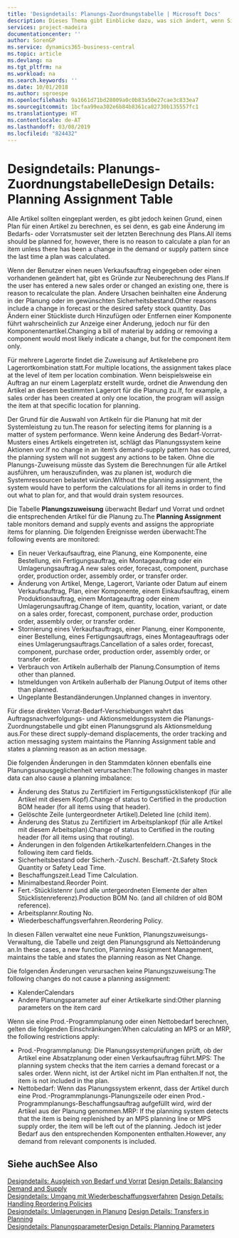 ```yaml
---
title: 'Designdetails: Planungs-Zuordnungstabelle | Microsoft Docs'
description: Dieses Thema gibt Einblicke dazu, was sich ändert, wenn Sie einen Artikel für die Planung ändern.
services: project-madeira
documentationcenter: ''
author: SorenGP
ms.service: dynamics365-business-central
ms.topic: article
ms.devlang: na
ms.tgt_pltfrm: na
ms.workload: na
ms.search.keywords: ''
ms.date: 10/01/2018
ms.author: sgroespe
ms.openlocfilehash: 9a1661d71bd28009a0c0b83a50e27cae3c833ea7
ms.sourcegitcommit: 1bcfaa99ea302e6b84b8361ca02730b135557fc1
ms.translationtype: HT
ms.contentlocale: de-AT
ms.lasthandoff: 03/08/2019
ms.locfileid: "824432"
---
```

# <a name="design-details-planning-assignment-table"></a><span data-ttu-id="c1d3a-103">Designdetails: Planungs-Zuordnungstabelle</span><span class="sxs-lookup"><span data-stu-id="c1d3a-103">Design Details: Planning Assignment Table</span></span>
<span data-ttu-id="c1d3a-104">Alle Artikel sollten eingeplant werden, es gibt jedoch keinen Grund, einen Plan für einen Artikel zu berechnen, es sei denn, es gab eine Änderung im Bedarfs- oder Vorratsmuster seit der letzten Berechnung des Plans.</span><span class="sxs-lookup"><span data-stu-id="c1d3a-104">All items should be planned for, however, there is no reason to calculate a plan for an item unless there has been a change in the demand or supply pattern since the last time a plan was calculated.</span></span>  

<span data-ttu-id="c1d3a-105">Wenn der Benutzer einen neuen Verkaufsauftrag eingegeben oder einen vorhandenen geändert hat, gibt es Gründe zur Neuberechnung des Plans.</span><span class="sxs-lookup"><span data-stu-id="c1d3a-105">If the user has entered a new sales order or changed an existing one, there is reason to recalculate the plan.</span></span> <span data-ttu-id="c1d3a-106">Andere Ursachen beinhalten eine Änderung in der Planung oder im gewünschten Sicherheitsbestand.</span><span class="sxs-lookup"><span data-stu-id="c1d3a-106">Other reasons include a change in forecast or the desired safety stock quantity.</span></span> <span data-ttu-id="c1d3a-107">Das Ändern einer Stückliste durch Hinzufügen oder Entfernen einer Komponente führt wahrscheinlich zur Anzeige einer Änderung, jedoch nur für den Komponentenartikel.</span><span class="sxs-lookup"><span data-stu-id="c1d3a-107">Changing a bill of material by adding or removing a component would most likely indicate a change, but for the component item only.</span></span>  

<span data-ttu-id="c1d3a-108">Für mehrere Lagerorte findet die Zuweisung auf Artikelebene pro Lagerortkombination statt.</span><span class="sxs-lookup"><span data-stu-id="c1d3a-108">For multiple locations, the assignment takes place at the level of item per location combination.</span></span> <span data-ttu-id="c1d3a-109">Wenn beispielsweise ein Auftrag an nur einem Lagerplatz erstellt wurde, ordnet die Anwendung den Artikel an diesem bestimmten Lagerort für die Planung zu.</span><span class="sxs-lookup"><span data-stu-id="c1d3a-109">If, for example, a sales order has been created at only one location, the program will assign the item at that specific location for planning.</span></span>  

<span data-ttu-id="c1d3a-110">Der Grund für die Auswahl von Artikeln für die Planung hat mit der Systemleistung zu tun.</span><span class="sxs-lookup"><span data-stu-id="c1d3a-110">The reason for selecting items for planning is a matter of system performance.</span></span> <span data-ttu-id="c1d3a-111">Wenn keine Änderung des Bedarf-Vorrat-Musters eines Artikels eingetreten ist, schlägt das Planungssystem keine Aktionen vor.</span><span class="sxs-lookup"><span data-stu-id="c1d3a-111">If no change in an item’s demand-supply pattern has occurred, the planning system will not suggest any actions to be taken.</span></span> <span data-ttu-id="c1d3a-112">Ohne die Planungs-Zuweisung müsste das System die Berechnungen für alle Artikel ausführen, um herauszufinden, was zu planen ist, wodurch die Systemressourcen belastet würden.</span><span class="sxs-lookup"><span data-stu-id="c1d3a-112">Without the planning assignment, the system would have to perform the calculations for all items in order to find out what to plan for, and that would drain system resources.</span></span>  

<span data-ttu-id="c1d3a-113">Die Tabelle **Planungszuweisung** überwacht Bedarf und Vorrat und ordnet die entsprechenden Artikel für die Planung zu.</span><span class="sxs-lookup"><span data-stu-id="c1d3a-113">The **Planning Assignment** table monitors demand and supply events and assigns the appropriate items for planning.</span></span> <span data-ttu-id="c1d3a-114">Die folgenden Ereignisse werden überwacht:</span><span class="sxs-lookup"><span data-stu-id="c1d3a-114">The following events are monitored:</span></span>  

* <span data-ttu-id="c1d3a-115">Ein neuer Verkaufsauftrag, eine Planung, eine Komponente, eine Bestellung, ein Fertigungsauftrag, ein Montageauftrag oder ein Umlagerungsauftrag.</span><span class="sxs-lookup"><span data-stu-id="c1d3a-115">A new sales order, forecast, component, purchase order, production order, assembly order, or transfer order.</span></span>  
* <span data-ttu-id="c1d3a-116">Änderung von Artikel, Menge, Lagerort, Variante oder Datum auf einem Verkaufsauftrag, Plan, einer Komponente, einem Einkaufsauftrag, einem Produktionsauftrag, einem Montageauftrag oder einem Umlagerungsauftrag.</span><span class="sxs-lookup"><span data-stu-id="c1d3a-116">Change of item, quantity, location, variant, or date on a sales order, forecast, component, purchase order, production order, assembly order, or transfer order.</span></span>  
* <span data-ttu-id="c1d3a-117">Stornierung eines Verkaufsauftrags, einer Planung, einer Komponente, einer Bestellung, eines Fertigungsauftrags, eines Montageauftrags oder eines Umlagerungsauftrags.</span><span class="sxs-lookup"><span data-stu-id="c1d3a-117">Cancellation of a sales order, forecast, component, purchase order, production order, assembly order, or transfer order.</span></span>  
* <span data-ttu-id="c1d3a-118">Verbrauch von Artikeln außerhalb der Planung.</span><span class="sxs-lookup"><span data-stu-id="c1d3a-118">Consumption of items other than planned.</span></span>  
* <span data-ttu-id="c1d3a-119">Istmeldungen von Artikeln außerhalb der Planung.</span><span class="sxs-lookup"><span data-stu-id="c1d3a-119">Output of items other than planned.</span></span>  
* <span data-ttu-id="c1d3a-120">Ungeplante Bestandänderungen.</span><span class="sxs-lookup"><span data-stu-id="c1d3a-120">Unplanned changes in inventory.</span></span>  

<span data-ttu-id="c1d3a-121">Für diese direkten Vorrat-Bedarf-Verschiebungen wahrt das Auftragsnachverfolgungs- und Aktionsmeldungssystem die Planungs-Zuordnungstabelle und gibt einen Planungsgrund als Aktionsmeldung aus.</span><span class="sxs-lookup"><span data-stu-id="c1d3a-121">For these direct supply-demand displacements, the order tracking and action messaging system maintains the Planning Assignment table and states a planning reason as an action message.</span></span>  

<span data-ttu-id="c1d3a-122">Die folgenden Änderungen in den Stammdaten können ebenfalls eine Planungsunausgeglichenheit verursachen:</span><span class="sxs-lookup"><span data-stu-id="c1d3a-122">The following changes in master data can also cause a planning imbalance:</span></span>  

* <span data-ttu-id="c1d3a-123">Änderung des Status zu Zertifiziert im Fertigungsstücklistenkopf (für alle Artikel mit diesem Kopf).</span><span class="sxs-lookup"><span data-stu-id="c1d3a-123">Change of status to Certified in the production BOM header (for all items using that header).</span></span>  
* <span data-ttu-id="c1d3a-124">Gelöschte Zeile (untergeordneter Artikel).</span><span class="sxs-lookup"><span data-stu-id="c1d3a-124">Deleted line (child item).</span></span>  
* <span data-ttu-id="c1d3a-125">Änderung des Status zu Zertifiziert im Arbeitsplankopf (für alle Artikel mit diesem Arbeitsplan).</span><span class="sxs-lookup"><span data-stu-id="c1d3a-125">Change of status to Certified in the routing header (for all items using that routing).</span></span>  
* <span data-ttu-id="c1d3a-126">Änderungen in den folgenden Artikelkartenfeldern.</span><span class="sxs-lookup"><span data-stu-id="c1d3a-126">Changes in the following item card fields.</span></span>  
* <span data-ttu-id="c1d3a-127">Sicherheitsbestand oder Sicherh.-Zuschl. Beschaff.-Zt.</span><span class="sxs-lookup"><span data-stu-id="c1d3a-127">Safety Stock Quantity or Safety Lead Time.</span></span>  
* <span data-ttu-id="c1d3a-128">Beschaffungszeit.</span><span class="sxs-lookup"><span data-stu-id="c1d3a-128">Lead Time Calculation.</span></span>  
* <span data-ttu-id="c1d3a-129">Minimalbestand.</span><span class="sxs-lookup"><span data-stu-id="c1d3a-129">Reorder Point.</span></span>  
* <span data-ttu-id="c1d3a-130">Fert.-Stücklistennr (und alle untergeordneten Elemente der alten Stücklistenreferenz).</span><span class="sxs-lookup"><span data-stu-id="c1d3a-130">Production BOM No. (and all children of old BOM reference).</span></span>  
* <span data-ttu-id="c1d3a-131">Arbeitsplannr.</span><span class="sxs-lookup"><span data-stu-id="c1d3a-131">Routing No.</span></span>  
* <span data-ttu-id="c1d3a-132">Wiederbeschaffungsverfahren.</span><span class="sxs-lookup"><span data-stu-id="c1d3a-132">Reordering Policy.</span></span>  

<span data-ttu-id="c1d3a-133">In diesen Fällen verwaltet eine neue Funktion, Planungszuweisungs-Verwaltung, die Tabelle und zeigt den Planungsgrund als Nettoänderung an.</span><span class="sxs-lookup"><span data-stu-id="c1d3a-133">In these cases, a new function, Planning Assignment Management, maintains the table and states the planning reason as Net Change.</span></span>  

<span data-ttu-id="c1d3a-134">Die folgenden Änderungen verursachen keine Planungszuweisung:</span><span class="sxs-lookup"><span data-stu-id="c1d3a-134">The following changes do not cause a planning assignment:</span></span>  

* <span data-ttu-id="c1d3a-135">Kalender</span><span class="sxs-lookup"><span data-stu-id="c1d3a-135">Calendars</span></span>  
* <span data-ttu-id="c1d3a-136">Andere Planungsparameter auf einer Artikelkarte sind:</span><span class="sxs-lookup"><span data-stu-id="c1d3a-136">Other planning parameters on the item card</span></span>  

<span data-ttu-id="c1d3a-137">Wenn sie eine Prod.-Programmplanung oder einen Nettobedarf berechnen, gelten die folgenden Einschränkungen:</span><span class="sxs-lookup"><span data-stu-id="c1d3a-137">When calculating an MPS or an MRP, the following restrictions apply:</span></span>  

* <span data-ttu-id="c1d3a-138">Prod.-Programmplanung: Die Planungssystemprüfungen prüft, ob der Artikel eine Absatzplanung oder einen Verkaufsauftrag führt.</span><span class="sxs-lookup"><span data-stu-id="c1d3a-138">MPS: The planning system checks that the item carries a demand forecast or a sales order.</span></span> <span data-ttu-id="c1d3a-139">Wenn nicht, ist der Artikel nicht im Plan enthalten.</span><span class="sxs-lookup"><span data-stu-id="c1d3a-139">If not, the item is not included in the plan.</span></span>  
* <span data-ttu-id="c1d3a-140">Nettobedarf: Wenn das Planungssystem erkennt, dass der Artikel durch eine Prod.-Programmplanungs-Planungszeile oder einen Prod.-Programmplanungs-Beschaffungsauftrag aufgefüllt wird, wird der Artikel aus der Planung genommen.</span><span class="sxs-lookup"><span data-stu-id="c1d3a-140">MRP: If the planning system detects that the item is being replenished by an MPS planning line or MPS supply order, the item will be left out of the planning.</span></span> <span data-ttu-id="c1d3a-141">Jedoch ist jeder Bedarf aus den entsprechenden Komponenten enthalten.</span><span class="sxs-lookup"><span data-stu-id="c1d3a-141">However, any demand from relevant components is included.</span></span>  

## <a name="see-also"></a><span data-ttu-id="c1d3a-142">Siehe auch</span><span class="sxs-lookup"><span data-stu-id="c1d3a-142">See Also</span></span>  
<span data-ttu-id="c1d3a-143">[Designdetails: Ausgleich von Bedarf und Vorrat](design-details-balancing-demand-and-supply.md) </span><span class="sxs-lookup"><span data-stu-id="c1d3a-143">[Design Details: Balancing Demand and Supply](design-details-balancing-demand-and-supply.md) </span></span>  
<span data-ttu-id="c1d3a-144">[Designdetails: Umgang mit Wiederbeschaffungsverfahren](design-details-handling-reordering-policies.md) </span><span class="sxs-lookup"><span data-stu-id="c1d3a-144">[Design Details: Handling Reordering Policies](design-details-handling-reordering-policies.md) </span></span>  
<span data-ttu-id="c1d3a-145">[Designdetails: Umlagerungen in Planung](design-details-transfers-in-planning.md) </span><span class="sxs-lookup"><span data-stu-id="c1d3a-145">[Design Details: Transfers in Planning](design-details-transfers-in-planning.md) </span></span>  
[<span data-ttu-id="c1d3a-146">Designdetails: Planungsparameter</span><span class="sxs-lookup"><span data-stu-id="c1d3a-146">Design Details: Planning Parameters</span></span>](design-details-planning-parameters.md)  
